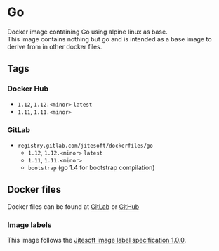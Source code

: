 # Go

Docker image containing Go using alpine linux as base.  
This image contains nothing but go and is intended as a base image to derive from in other docker files.

## Tags

### Docker Hub

* `1.12`, `1.12.<minor>` `latest`
* `1.11`, `1.11.<minor>`

### GitLab

* `registry.gitlab.com/jitesoft/dockerfiles/go`
  * `1.12`, `1.12.<minor>` `latest`
  * `1.11`, `1.11.<minor>`
  * `bootstrap` (go 1.4 for bootstrap compilation) 

## Docker files

Docker files can be found at  [GitLab](https://gitlab.com/jitesoft/dockerfiles/go) or [GitHub](https://github.com/jitesoft/docker-go)

### Image labels

This image follows the [Jitesoft image label specification 1.0.0](https://gitlab.com/snippets/1866155).
